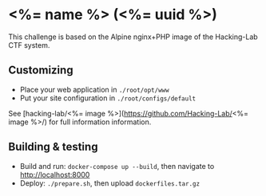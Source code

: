 # <%= name %> (<%= uuid %>)
This challenge is based on the Alpine nginx+PHP image of the Hacking-Lab CTF system.

## Customizing
- Place your web application in `./root/opt/www`
- Put your site configuration in `./root/configs/default`

See [hacking-lab/<%= image %>](https://github.com/Hacking-Lab/<%= image %>/) for full information information.

## Building & testing
- Build and run: `docker-compose up --build`, then navigate to [http://localhost:8000](http://localhost:8000)
- Deploy: `./prepare.sh`, then upload `dockerfiles.tar.gz`
